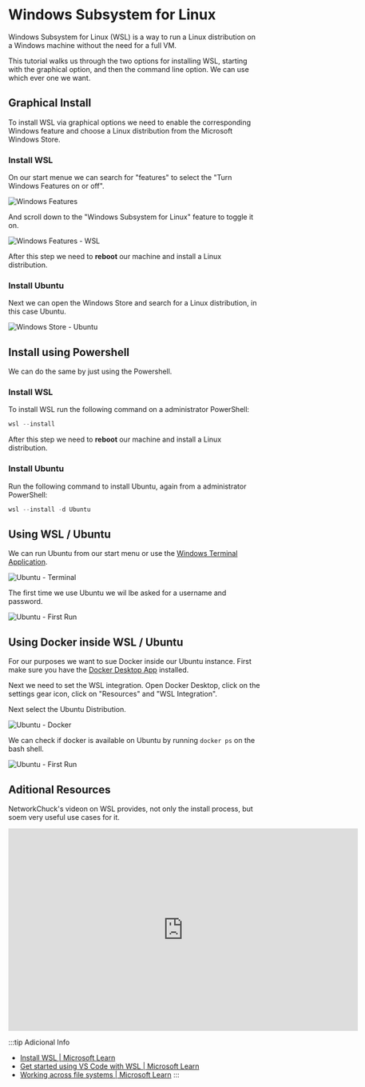# Windows Subsystem for Linux

Windows Subsystem for Linux (WSL) is a way to run a Linux distribution on a Windows machine without the need for a full VM.

This tutorial walks us through the two options for installing WSL, starting with the graphical option, and then the command line option. We can use which ever one we want.

## Graphical Install

To install WSL via graphical options we need to enable the corresponding Windows feature and choose a Linux distribution from the Microsoft Windows Store.

### Install WSL

On our start menue we can search for "features" to select the "Turn Windows Features on or off".

![Windows Features](./assets/wsl/windows-features.png)

And scroll down to the "Windows Subsystem for Linux" feature to toggle it on.

![Windows Features - WSL](./assets/wsl/windows-wsl.png)

After this step we need to **reboot** our machine and install a Linux distribution.

### Install Ubuntu

Next we can open the Windows Store and search for a Linux distribution, in this case Ubuntu.

![Windows Store - Ubuntu](./assets/wsl/windows-store-ubuntu.png)

## Install using Powershell

We can do the same by just using the Powershell.

### Install WSL

To install WSL run the following command on a administrator PowerShell:

```powershell
wsl --install
```

After this step we need to **reboot** our machine and install a Linux distribution.

### Install Ubuntu

Run the following command to install Ubuntu, again from a administrator PowerShell:

```powershell
wsl --install -d Ubuntu
```

## Using WSL / Ubuntu

We can run Ubuntu from our start menu or use the [Windows Terminal Application](https://apps.microsoft.com/detail/9n0dx20hk701?hl=en-US&gl=US).

![Ubuntu - Terminal](./assets/wsl/windows-termninal-ubuntu.png)

The first time we use Ubuntu we wil lbe asked for a username and password.

![Ubuntu - First Run](./assets/wsl/ubuntu-install.png)

## Using Docker inside WSL / Ubuntu

For our purposes we want to sue Docker inside our Ubuntu instance. First make sure you have the [Docker Desktop App](https://docs.docker.com/desktop/install/windows-install/) installed.

Next we need to set the WSL integration. Open Docker Desktop, click on the settings gear icon, click on "Resources" and "WSL Integration".

Next select the Ubuntu Distribution.

![Ubuntu - Docker](./assets/wsl/ubuntu-docker-config.png)

We can check if docker is available on Ubuntu by running `docker ps` on the bash shell.

![Ubuntu - First Run](./assets/wsl/ubuntu-docker-ps.png)

## Aditional Resources

NetworkChuck's videon on WSL provides, not only the install process, but soem very useful use cases for it.

<iframe width="700" height="405" src="https://www.youtube.com/embed/vxTW22y8zV8?si=c0SM28FWna5hjQCX" title="YouTube video player" frameborder="0" allow="accelerometer; autoplay; clipboard-write; encrypted-media; gyroscope; picture-in-picture; web-share" referrerpolicy="strict-origin-when-cross-origin" allowfullscreen></iframe>

:::tip Adicional Info

- [Install WSL | Microsoft Learn](https://learn.microsoft.com/en-us/windows/wsl/install)
- [Get started using VS Code with WSL | Microsoft Learn](https://learn.microsoft.com/en-us/windows/wsl/tutorials/wsl-vscode)
- [Working across file systems | Microsoft Learn](https://learn.microsoft.com/en-us/windows/wsl/filesystems)
  :::
